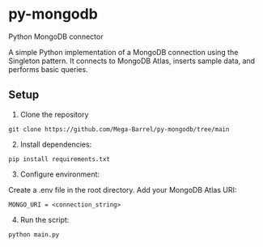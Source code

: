 # py-mongodb

Python MongoDB connector

A simple Python implementation of a MongoDB connection using the Singleton pattern. It connects to MongoDB Atlas, inserts sample data, and performs basic queries.


## Setup
1. Clone the repository
```
git clone https://github.com/Mega-Barrel/py-mongodb/tree/main
```

2. Install dependencies:
```
pip install requirements.txt
```

3. Configure environment:

Create a .env file in the root directory.
Add your MongoDB Atlas URI:

```
MONGO_URI = <connection_string>
```

4. Run the script:
```
python main.py
```

